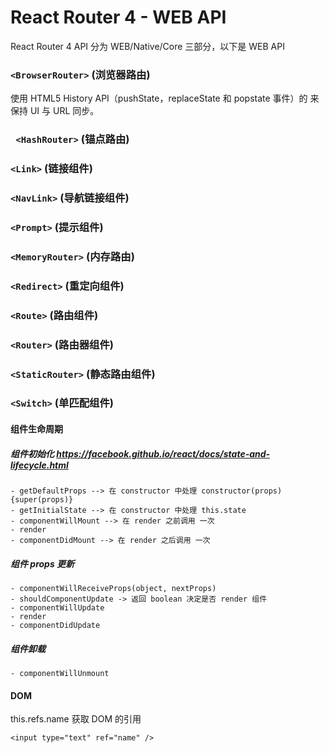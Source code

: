 # React Router 4 - WEB API
React Router 4 API 分为 WEB/Native/Core 三部分，以下是 WEB API

### ```<BrowserRouter>``` (浏览器路由)
使用 HTML5 History API（pushState，replaceState 和 popstate 事件）的 <Router> 来保持 UI 与 URL 同步。

### ``` <HashRouter>``` (锚点路由)

### ```<Link>``` (链接组件)

### ```<NavLink>``` (导航链接组件)

### ```<Prompt>``` (提示组件)

### ```<MemoryRouter>``` (内存路由)

### ```<Redirect>``` (重定向组件)

### ```<Route>```  (路由组件)

### ```<Router>``` (路由器组件)

### ```<StaticRouter>``` (静态路由组件)

### ```<Switch>``` (单匹配组件)


#### 组件生命周期

##### 组件初始化 https://facebook.github.io/react/docs/state-and-lifecycle.html
    - getDefaultProps --> 在 constructor 中处理 constructor(props){super(props)}
    - getInitialState --> 在 constructor 中处理 this.state
    - componentWillMount --> 在 render 之前调用 一次
    - render
    - componentDidMount --> 在 render 之后调用 一次

##### 组件 props 更新
    - componentWillReceiveProps(object, nextProps)
    - shouldComponentUpdate -> 返回 boolean 决定是否 render 组件
    - componentWillUpdate
    - render
    - componentDidUpdate

##### 组件卸载
    - componentWillUnmount


#### DOM

this.refs.name 获取 DOM 的引用

```
<input type="text" ref="name" />
```
